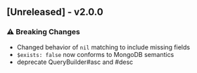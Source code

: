 ## [Unreleased] - v2.0.0

### ⚠️ Breaking Changes
- Changed behavior of `nil` matching to include missing fields
- `$exists: false` now conforms to MongoDB semantics
- deprecate QueryBuilder#asc and #desc